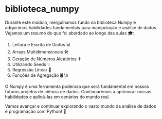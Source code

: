 # biblioteca_numpy 
Durante este módulo, mergulhamos fundo na biblioteca Numpy e adquirimos habilidades fundamentais para manipulação e análise de dados.
Vejamos um resumo do que foi abordado ao longo das aulas 🎓:

1. Leitura e Escrita de Dados 📊
2. Arrays Multidimensionais 🛠️
3. Geração de Números Aleatórios ➕
4. Utilizando Seeds 💡
5. Regressão Linear 🚀
6. Funções de Agregação 🖥️ \n


O Numpy é uma ferramenta poderosa que será fundamental em nossos futuros projetos de ciência de dados. Continuaremos a aprimorar nossas habilidades e aplicá-las em cenários do mundo real.

Vamos avançar e continuar explorando o vasto mundo da análise de dados e programação com Python! 🐍

